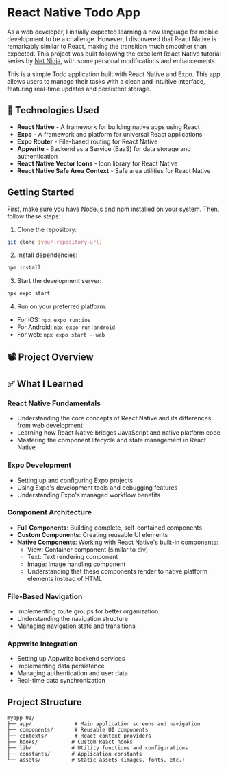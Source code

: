 # React Native Todo App
As a web developer, I initially expected learning a new language for mobile development to be a challenge. However, I discovered that React Native is remarkably similar to React, making the transition much smoother than expected. This project was built following the excellent React Native tutorial series by [Net Ninja](https://www.youtube.com/watch?v=J2j1yk-34OY&list=PL4cUxeGkcC9hNTz3sxqGTfxAwU-DIHJd2), with some personal modifications and enhancements.

This is a simple Todo application built with React Native and Expo. This app allows users to manage their tasks with a clean and intuitive interface, featuring real-time updates and persistent storage. 

## 🧰 Technologies Used

- **React Native** - A framework for building native apps using React
- **Expo** - A framework and platform for universal React applications
- **Expo Router** - File-based routing for React Native
- **Appwrite** - Backend as a Service (BaaS) for data storage and authentication
- **React Native Vector Icons** - Icon library for React Native
- **React Native Safe Area Context** - Safe area utilities for React Native

## Getting Started

First, make sure you have Node.js and npm installed on your system. Then, follow these steps:

1. Clone the repository:
```bash
git clone [your-repository-url]
```

2. Install dependencies:
```bash
npm install
```

3. Start the development server:
```bash
npx expo start
```

4. Run on your preferred platform:
- For iOS: `npx expo run:ios`
- For Android: `npx expo run:android`
- For web: `npx expo start --web`

## 📽 Project Overview

## ✅ What I Learned

### React Native Fundamentals
- Understanding the core concepts of React Native and its differences from web development
- Learning how React Native bridges JavaScript and native platform code
- Mastering the component lifecycle and state management in React Native

### Expo Development
- Setting up and configuring Expo projects
- Using Expo's development tools and debugging features
- Understanding Expo's managed workflow benefits

### Component Architecture
- **Full Components**: Building complete, self-contained components
- **Custom Components**: Creating reusable UI elements
- **Native Components**: Working with React Native's built-in components:
  - View: Container component (similar to div)
  - Text: Text rendering component
  - Image: Image handling component
  - Understanding that these components render to native platform elements instead of HTML

### File-Based Navigation
- Implementing route groups for better organization
- Understanding the navigation structure
- Managing navigation state and transitions

### Appwrite Integration
- Setting up Appwrite backend services
- Implementing data persistence
- Managing authentication and user data
- Real-time data synchronization

## Project Structure

```
myapp-01/
├── app/              # Main application screens and navigation
├── components/       # Reusable UI components
├── contexts/         # React context providers
├── hooks/           # Custom React hooks
├── lib/             # Utility functions and configurations
├── constants/       # Application constants
└── assets/          # Static assets (images, fonts, etc.)
```
